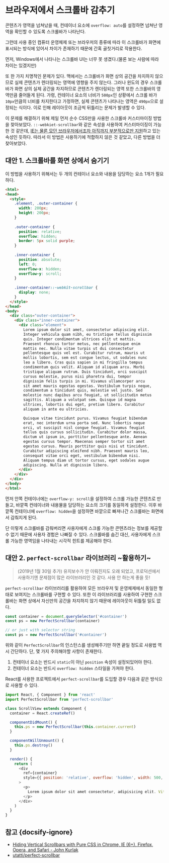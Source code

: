 # 브라우저에서 스크롤바 감추기

콘텐츠가 영역을 넘쳐났을 때, 컨테이너 요소에 `overflow: auto`를 설정하면 넘쳐난 영역을 확인할 수 있도록 스크롤바가 나타난다.

그런데 사용 중인 컴퓨터 운영체제 또는 브라우저의 종류에 따라 이 스크롤바가 화면에 표시되는 방식에 있어서 차이가 존재하기 때문에 간혹 골칫거리로 작용한다.

먼저, Windows에서 나타나는 스크롤바 UI는 너무 못 생겼다.(물론 보는 사람에 따라 차이는 있겠지만)

또 한 가지 치명적인 문제가 있다. 맥에서는 스크롤바가 화면 상의 공간을 차지하지 않으므로 실제 콘텐츠가 렌더링되는 영역에 영향을 주지 않는다. 그러나 윈도의 경우 스크롤바가 화면 상의 실제 공간을 차지하므로 콘텐츠가 렌더링되는 영역 또한 스크롤바의 영역만큼 줄어들게 된다. 가령, 컨테이너 요소의 너비가 `500px`인 상황에서 스크롤 바가 `10px`만큼의 너비를 차지한다고 가정하면, 실제 콘텐츠가 나타나는 영역은 `490px`으로 설정되는 식이다. 이로 인해 레이아웃이 조금씩 뒤틀리는 문제가 발생할 수 있다.

이 문제를 해결하기 위해 제일 먼저 순수 CSS만을 사용한 스크롤바 커스터마이징 방법을 찾아보았다. `::-webkiet-scrollbar`와 같은 속성을 사용하여 커스터마이징이 가능한 것 같은데, [IE는 물론 모던 브라우저에서조차 아직까지 부분적으로만 지원](https://caniuse.com/#feat=css-scrollbar)하고 있는 속성인 듯하다. 따라서 이 방법은 사용하기에 적합하지 않은 것 같았고, 다른 방법을 더 찾아보았다.

## 대안 1. 스크롤바를 화면 상에서 숨기기

이 방법을 사용하기 위해서는 두 개의 컨테이너 요소와 내용을 담당하는 요소 1개가 필요하다.

```html
<html>
<head>
  <style>
    .element, .outer-container {
      width: 200px;
      height: 200px;
    }
    
    .outer-container {
      position: relative;
      overflow: hidden;
      border: 5px solid purple;
    }
    
    .inner-container {
      position: absolute;
      left: 0;
      overflow-x: hidden;
      overflow-y: scroll;
    }
    
    .inner-container::-webkit-scrollbar {
      display: none;
    }
  </style>
</head>
<body>
  <div class="outer-container">
    <div class="inner-container">
      <div class="element">
        Lorem ipsum dolor sit amet, consectetur adipiscing elit.
        Integer vehicula quam nibh, eu tristique tellus dignissim
        quis. Integer condimentum ultrices elit ut mattis.
        Praesent rhoncus tortor metus, nec pellentesque enim
        mattis nec. Nulla vitae turpis ut dui consectetur
        pellentesque quis vel est. Curabitur rutrum, mauris ut
        mollis lobortis, sem est congue lectus, ut sodales nunc
        leo a libero. Cras quis sapien in mi fringilla tempus
        condimentum quis velit. Aliquam id aliquam arcu. Morbi
        tristique aliquam rutrum. Duis tincidunt, orci suscipit
        cursus molestie, purus nisi pharetra dui, tempor
        dignissim felis turpis in mi. Vivamus ullamcorper arcu
        sit amet mauris egestas egestas. Vestibulum turpis neque,
        condimentum a tincidunt quis, molestie vel justo. Sed
        molestie nunc dapibus arcu feugiat, ut sollicitudin metus
        sagittis. Aliquam a volutpat sem. Quisque id magna
        ultrices, lobortis dui eget, pretium libero. Curabitur
        aliquam in ante eu ultricies.

        Quisque vitae tincidunt purus. Vivamus feugiat bibendum
        erat, nec interdum urna porta sed. Nunc lobortis neque
        orci, ut suscipit nisl congue feugiat. Vivamus feugiat
        tellus quis cursus sollicitudin. Curabitur dolor massa,
        dictum ut ipsum in, porttitor pellentesque ante. Aenean
        egestas cursus tempor. Maecenas semper tortor sit amet
        egestas cursus. Mauris porttitor quis nisi ut tincidunt.
        Curabitur adipiscing eleifend nibh. Praesent mauris leo,
        consequat vitae orci eget, vestibulum bibendum nisi.
        Aliquam tempus diam ut tortor cursus, eget sodales augue
        adipiscing. Nulla at dignissim libero.
      </div>
    </div>
  </div>
</body>
</html>
```

먼저 안쪽 컨테이너에는 `overflow-y: scroll`을 설정하여 스크롤 가능한 콘텐츠로 만들고, 바깥쪽 컨테이너와 내용물을 담당하는 요소의 크기를 동일하게 설정한다. 이후 바깥쪽 컨테이너에 `overflow: hidden`을 설정하면 바깥으로 빠져나간 스크롤바는 화면에서 감춰지게 된다.

단 이렇게 스크롤바를 감춰버리면 사용자에게 스크롤 가능한 콘텐츠라는 정보를 제공할 수 없기 때문에 사용자 경험은 나빠질 수 있다. 스크롤바를 숨긴 대신, 사용자에게 스크롤 가능한 영역임을 나타내는 시각적 힌트를 제공해야 한다.

## 대안 2. `perfect-scrollbar` 라이브러리 ~활용하기~

> (2019년 1월 30일 추가)
> 유지보수가 안 이뤄진지도 오래 되었고, 프로덕션에서 사용하기엔 문제점이 많은 라이브러리인 것 같다. 사용 안 하는게 좋을 듯!

`perfect-scrollbar` 라이브러리를 활용하여 모든 브라우저 및 운영체제에서 동일한 형태로 보여지는 스크롤바를 구현할 수 있다. 또한 이 라이브러리를 사용하여 구현한 스크롤바는 화면 상에서 자신만의 공간을 차지하지 않기 때문에 레이아웃이 뒤틀릴 일도 없다.

```javascript
const container = document.querySelector('#container')
const ps = new PerfectScrollbar(container)

// or just with selector string
const ps = new PerfectScrollbar('#container')
```

위와 같이 `PerfectScrollbar`의 인스턴스를 생성해주기만 하면 끝일 정도로 사용법 역시 간단하다. 단, 몇 가지 주의해야할 사항이 존재한다.

1. 컨테이너 요소는 반드시 `static`이 아닌 `position` 속성이 설정되있어야 한다.
2. 컨테이너 요소는 반드시 `overflow: hidden` 스타일을 가져야 한다.

React를 사용한 프로젝트에서 `perfect-scrollbar`를 도입할 경우 다음과 같은 방식으로 사용할 수 있다.

```javascript
import React, { Component } from 'react'
import PerfectScrollbar from 'perfect-scrollbar'

class ScrollView extends Component {
  container = React.createRef()

  componentDidMount() {
    this.ps = new PerfectScrollbar(this.container.current)
  }

  componentWillUnmount() {
    this.ps.destroy()
  }

  render() {
    return (
      <div
        ref={container}
        style={{ position: 'relative', overflow: 'hidden', width: 500, height: 500 }}
      >
        <p>
          Lorem ipsum dolor sit amet consectetur, adipisicing elit. Vitae voluptas vero deserunt incidunt unde. Maiores ipsam, quam maxime iure odit numquam et corrupti dolorem dolores temporibus iusto quos harum hic doloremque ad, eveniet minima? Natus blanditiis nihil eaque iusto minima fugiat in, non saepe asperiores id officia quidem recusandae commodi ex nam deserunt obcaecati corrupti, necessitatibus quasi consequatur optio quaerat hic dolor? Sequi magnam ducimus eaque, dignissimos placeat fuga itaque rerum non eius provident doloribus, nihil maiores! Earum voluptatibus, temporibus enim magnam exercitationem commodi repudiandae ex consequatur aliquam totam quibusdam aperiam quidem similique quaerat sint eum quasi asperiores facere quam.
        </p>
      </div>
    )
  }
}
```

## 참고 {docsify-ignore}

* [Hiding Vertical Scrollbars with Pure CSS in Chrome, IE (6+), Firefox, Opera, and Safari - John Kurlak](https://blogs.msdn.microsoft.com/kurlak/2013/11/03/hiding-vertical-scrollbars-with-pure-css-in-chrome-ie-6-firefox-opera-and-safari/)
* [utatti/perfect-scrollbar](https://github.com/utatti/perfect-scrollbar)
